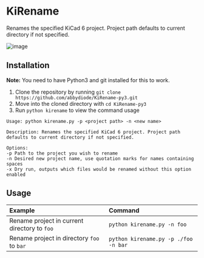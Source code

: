 # KiRename

Renames the specified KiCad 6 project. Project path defaults to current directory if not specified.

![image](https://user-images.githubusercontent.com/16174954/205734988-b35b41c1-09e5-4a90-93c4-4618441ac744.png)

## Installation

**Note:** You need to have Python3 and git installed for this to work.

1. Clone the repository by running `git clone https://github.com/abbydiode/KiRename-py3.git`
2. Move into the cloned directory with `cd KiRename-py3`
3. Run `python kirename` to view the command usage

```output
Usage: python kirename.py -p <project path> -n <new name>

Description: Renames the specified KiCad 6 project. Project path defaults to current directory if not specified.

Options:
-p Path to the project you wish to rename
-n Desired new project name, use quotation marks for names containing spaces
-x Dry run, outputs which files would be renamed without this option enabled
```

## Usage

| Example                                      | Command                              |
|:---------------------------------------------|:-------------------------------------|
| Rename project in current directory to `foo` | `python kirename.py -n foo`          |
| Rename project in directory `foo` to `bar`   | `python kirename.py -p ./foo -n bar` |
